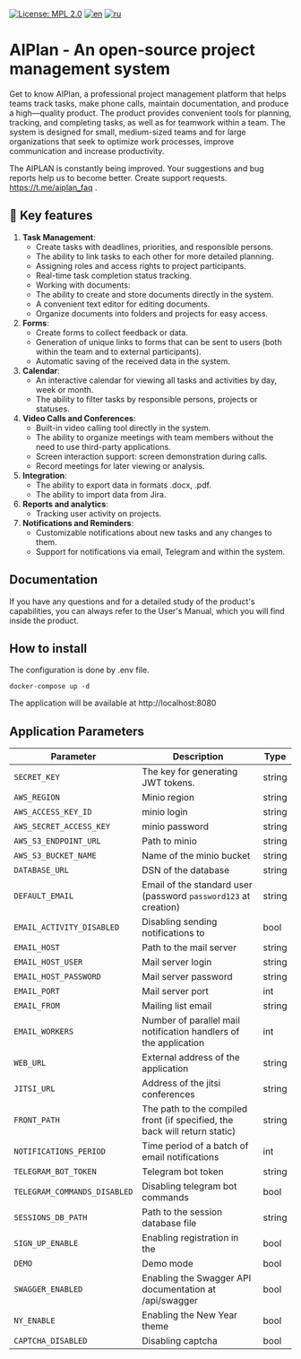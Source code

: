 [![License: MPL 2.0](https://img.shields.io/badge/License-MPL_2.0-brightgreen.svg)](https://opensource.org/licenses/MPL-2.0)
[![en](https://img.shields.io/badge/README-en-green.svg)](https://github.com/aisa-it/aiplan/blob/main/README.md)
[![ru](https://img.shields.io/badge/README-ru-green.svg)](https://github.com/aisa-it/aiplan/blob/main/README.ru.md)
# AIPlan - An open-source project management system
Get to know AIPlan, a professional project management platform that helps teams track tasks, make phone calls, maintain documentation, and produce a high—quality product.
The product provides convenient tools for planning, tracking, and completing tasks, as well as for teamwork within a team.
The system is designed for small, medium-sized teams and for large organizations that seek to optimize work processes, improve communication and increase productivity.

The AIPLAN is constantly being improved. Your suggestions and bug reports help us to become better. Create support requests. https://t.me/aiplan_faq .

## 🌟 Key features
1. **Task Management**:
   - Create tasks with deadlines, priorities, and responsible persons.
   - The ability to link tasks to each other for more detailed planning.
   - Assigning roles and access rights to project participants.
   - Real-time task completion status tracking.
   - Working with documents:
   - The ability to create and store documents directly in the system.
   - A convenient text editor for editing documents.
   - Organize documents into folders and projects for easy access.
2. **Forms**:
   - Create forms to collect feedback or data.
   - Generation of unique links to forms that can be sent to users (both within the team and to external participants).
   - Automatic saving of the received data in the system.
3. **Calendar**:
   - An interactive calendar for viewing all tasks and activities by day, week or month.
   - The ability to filter tasks by responsible persons, projects or statuses.
4. **Video Calls and Conferences**:
   - Built-in video calling tool directly in the system.
   - The ability to organize meetings with team members without the need to use third-party applications.
   - Screen interaction support: screen demonstration during calls.
   - Record meetings for later viewing or analysis.
5. **Integration**:
   - The ability to export data in formats .docx, .pdf.
   - The ability to import data from Jira.
6. **Reports and analytics**:
   - Tracking user activity on projects.
7. **Notifications and Reminders**:
   - Customizable notifications about new tasks and any changes to them.
   - Support for notifications via email, Telegram and within the system.

## Documentation
If you have any questions and for a detailed study of the product's capabilities, you can always refer to the User's Manual, which you will find inside the product.

## How to install
The configuration is done by .env file.
```
docker-compose up -d
```
The application will be available at http://localhost:8080

## Application Parameters

| Parameter               | Description                                                                | Type |
| ----------------------- | -------------------------------------------------------------------------- | ------ |
| `SECRET_KEY`            | The key for generating JWT tokens.                                         | string |
| `AWS_REGION`            | Minio region                                                               | string |
| `AWS_ACCESS_KEY_ID`     | minio login                                                                | string |
| `AWS_SECRET_ACCESS_KEY` | minio password                                                             | string |
| `AWS_S3_ENDPOINT_URL`   | Path to minio                                                              | string |
| `AWS_S3_BUCKET_NAME`    | Name of the minio bucket                                                   | string |
| `DATABASE_URL`          | DSN of the database                                                        | string |
| `DEFAULT_EMAIL`         | Email of the standard user (password `password123` at creation)            | string |
| `EMAIL_ACTIVITY_DISABLED`| Disabling sending notifications to                                        |  bool  |
| `EMAIL_HOST`            | Path to the mail server                                                    | string |
| `EMAIL_HOST_USER`       | Mail server login                                                          | string |
| `EMAIL_HOST_PASSWORD`   | Mail server password                                                       | string |
| `EMAIL_PORT`            | Mail server port                                                           |   int  |
| `EMAIL_FROM`            | Mailing list email                                                         | string |
| `EMAIL_WORKERS`         | Number of parallel mail notification handlers of the application           |   int  |
| `WEB_URL`               | External address of the application                                        | string |
| `JITSI_URL`             | Address of the jitsi conferences                                           | string |
| `FRONT_PATH`            | The path to the compiled front (if specified, the back will return static) | string |
| `NOTIFICATIONS_PERIOD`  | Time period of a batch of email notifications                              |   int  |
| `TELEGRAM_BOT_TOKEN`    | Telegram bot token                                                         | string |
| `TELEGRAM_COMMANDS_DISABLED` | Disabling telegram bot commands                                       |  bool  |
| `SESSIONS_DB_PATH`      | Path to the session database file                                          | string |
| `SIGN_UP_ENABLE`        | Enabling registration in the                                               |  bool  |
| `DEMO`                  | Demo mode                                                                  |  bool  |
| `SWAGGER_ENABLED`       | Enabling the Swagger API documentation at /api/swagger                     |  bool  |
| `NY_ENABLE`             | Enabling the New Year theme                                                |  bool  |
| `CAPTCHA_DISABLED`      | Disabling captcha                                                          |  bool  |
